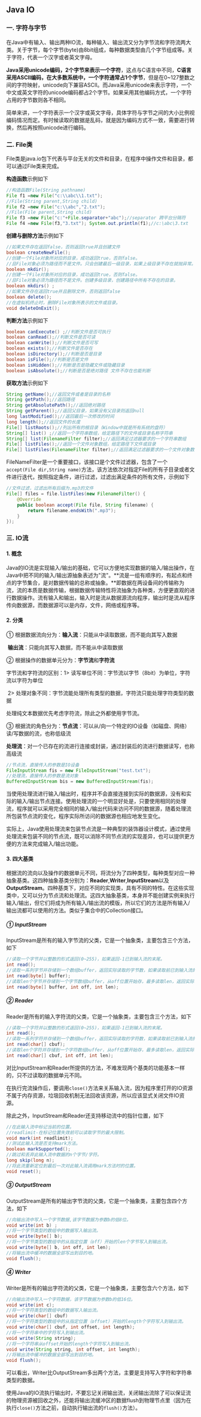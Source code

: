 ## Java IO

### 一. 字符与字节

在Java中有输入、输出两种IO流，每种输入、输出流又分为字节流和字符流两大类。关于字节，每个字节(byte)由8bit组成，每种数据类型由几个字节组成等。关于字符，代表一个汉字或者英文字母。 

**Java采用unicode编码，2个字节来表示一个字符**，这点与C语言中不同，**C语言采用ASCII编码，在大多数系统中，一个字符通常占1个字节**，但是在0~127整数之间的字符映射，unicode向下兼容ASCII。而Java采用unicode来表示字符，一个中文或英文字符的unicode编码都占2个字节。如果采用其他编码方式，一个字符占用的字节数则各不相同。

简单来讲，一个字符表示一个汉字或英文字母，具体字符与字节之间的大小比例视编码情况而定。有时候读取的数据是乱码，就是因为编码方式不一致，需要进行转换，然后再按照unicode进行编码。



### 二. File类

File类是java.io包下代表与平台无关的文件和目录，在程序中操作文件和目录，都可以通过File类来完成。

**构造函数**示例如下

```java
//构造函数File(String pathname)
File f1 =new File("c:\\abc\\1.txt");
//File(String parent,String child)
File f2 =new File("c:\\abc","2.txt");
//File(File parent,String child)
File f3 =new File("c:"+File.separator+"abc");//separator 跨平台分隔符
File f4 =new File(f3,"3.txt"); System.out.println(f1);//c:\abc\3.txt
```

**创建与删除方法**示例如下

```java
//如果文件存在返回false，否则返回true并且创建文件
boolean createNewFile();
//创建一个File对象所对应的目录，成功返回true，否则false。
//且File对象必须为路径而不是文件。只会创建最后一级目录，如果上级目录不存在就抛异常。
boolean mkdir();
//创建一个File对象所对应的目录，成功返回true，否则false。
//且File对象必须为路径而不是文件。创建多级目录，创建路径中所有不存在的目录。
boolean mkdirs() ;
//如果文件存在返回true并且删除文件，否则返回false
boolean delete();
//在虚拟机终止时，删除File对象所表示的文件或目录。 
void deleteOnExit();
```

**判断方法**示例如下

```java
boolean canExecute() ;//判断文件是否可执行
boolean canRead();//判断文件是否可读
boolean canWrite();//判断文件是否可写
boolean exists();//判断文件是否存在
boolean isDirectory();//判断是否是目录
boolean isFile();//判断是否是文件
boolean isHidden();//判断是否是隐藏文件或隐藏目录
boolean isAbsolute();//判断是否是绝对路径 文件不存在也能判断
```

**获取方法**示例如下

```java
String getName();//返回文件或者是目录的名称
String getPath();//返回路径
String getAbsolutePath();//返回绝对路径
String getParent();//返回父目录，如果没有父目录则返回null
long lastModified();//返回最后一次修改的时间
long length();//返回文件的长度
File[] listRoots();//列出所有的根目录（Window中就是所有系统的盘符）
String[] list() ;//返回一个字符串数组，给定路径下的文件或目录名称字符串
String[] list(FilenameFilter filter);//返回满足过滤器要求的一个字符串数组
File[] listFiles();//返回一个文件对象数组，给定路径下文件或目录
File[] listFiles(FilenameFilter filter);//返回满足过滤器要求的一个文件对象数组
```

FileNameFilter是一个重要接口，该接口是个文件过滤器，包含了一个`accept(File dir,String name)`方法，该方法依次对指定File的所有子目录或者文件进行迭代，按照指定条件，进行过滤，过滤出满足条件的所有文件，示例如下

```java
//文件过滤，过滤出所有后缀为.mp3的文件
File[] files = file.listFiles(new FilenameFilter() {
    @Override
    public boolean accept(File file, String filename) {
        return filename.endsWith(".mp3"); 
    } 
});
```



### 三. IO流

#### 1. 概念

Java的IO流是实现输入/输出的基础，它可以方便地实现数据的输入/输出操作，在Java中把不同的输入/输出源抽象表述为"流"。**流是一组有顺序的，有起点和终点的字节集合，是对数据传输的总称或抽象。**即数据在两设备间的传输称为流，流的本质是数据传输，根据数据传输特性将流抽象为各种类，方便更直观的进行数据操作。流有输入和输出，输入时是流从数据源流向程序，输出时是流从程序传向数据源，而数据源可以是内存，文件，网络或程序等。

#### 2. 分类

① 根据数据流向分为：**输入流**：只能从中读取数据，而不能向其写入数据

​                                        **输出流**：只能向其写入数据，而不能从中读取数据

② 根据操作的数据单元分为：**字节流**和**字符流**

字节流和字符流的区别：1> 读写单位不同：字节流以字节（8bit）为单位，字符流以字符为单位

​                                           2> 处理对象不同：字节流能处理所有类型的数据，字符流只能处理字符类型的数据

处理纯文本数据优先考虑字符流，除此之外都使用字节流。

③ 根据流的角色分为：**节点流**：可以从/向一个特定的IO设备（如磁盘、网络）读/写数据的流，也称低级流

​                                        **处理流**：对一个已存在的流进行连接或封装，通过封装后的流进行数据读写，也称高级流

```java
//节点流，直接传入的参数是IO设备
FileInputStream fis = new FileInputStream("test.txt");
//处理流，直接传入的参数是流对象
BufferedInputStream bis = new BufferedInputStream(fis);
```

当使用处理流进行输入/输出时，程序并不会直接连接到实际的数据源，没有和实际的输入/输出节点连接。使用处理流的一个明显好处是，只要使用相同的处理流，程序就可以采用完全相同的输入/输出代码来访问不同的数据源，随着处理流所包装节点流的变化，程序实际所访问的数据源也相应地发生变化。 

实际上，Java使用处理流来包装节点流是一种典型的装饰器设计模式，通过使用处理流来包装不同的节点流，既可以消除不同节点流的实现差异，也可以提供更方便的方法来完成输入/输出功能。

#### 3. 四大基类

根据流的流向以及操作的数据单元不同，将流分为了四种类型，每种类型对应一种 抽象基类。这四种抽象基类分别为：**Reader**,**Writer**,**InputStream**以及**OutputStream**。四种基类下，对应不同的实现类，具有不同的特性。在这些实现类中，又可以分为节点流和处理流。这四大抽象基类，本身并不能创建实例来执行输入/输出，但它们将成为所有输入/输出流的模版，所以它们的方法是所有输入/输出流都可以使用的方法。类似于集合中的Collection接口。 

##### ① InputStream

InputStream是所有的输入字节流的父类，它是一个抽象类，主要包含三个方法，如下

```java
//读取一个字节并以整数的形式返回(0~255)，如果返回-1已到输入流的末尾。
int read();
//读取一系列字节并存储到一个数组buffer，返回实际读取的字节数，如果读取前已到输入流的末尾返回-1。
int read(byte[] buffer);
//读取len个字节并存储到一个字节数组buffer，从off位置开始存，最多读取len，返回实际读取的字节数，如果读取前已到输入流的末尾返回-1。
int read(byte[] buffer, int off, int len);
```

##### ② Reader

Reader是所有的输入字符流的父类，它是一个抽象类，主要包含三个方法，如下

```java
//读取一个字符并以整数的形式返回(0~255)，如果返回-1已到输入流的末尾。
int read();
//读取一系列字符并存储到一个数组buffer，返回实际读取的字符数，如果读取前已到输入流的末尾返回-1。
int read(char[] cbuf);
//读取len个字符并存储到一个字符数组buffer，从off位置开始存，最多读取len，返回实际读取的字符数，如果读取前已到输入流的末尾返回-1。
int read(char[] cbuf, int off, int len);
```

对比InputStream和Reader所提供的方法，不难发现两个基类的功能基本一样的，只不过读取的数据单元不同。

在执行完流操作后，要调用`close()`方法来关系输入流，因为程序里打开的IO资源不属于内存资源，垃圾回收机制无法回收该资源，所以应该显式关闭文件IO资源。

除此之外，InputStream和Reader还支持移动流中的指针位置，如下

```java
//在此输入流中标记当前的位置。
//readlimit-在标记位置失效前可以读取字节的最大限制。
void mark(int readlimit);
//测试此输入流是否支持mark方法。
boolean markSupported();
//跳过和丢弃此输入流中数据的n个字节/字符。
long skip(long n);
//将此流重新定位到最后一次对此输入流调用mark方法时的位置。
void reset();
```

##### ③ OutputStream

OutputStream是所有的输出字节流的父类，它是一个抽象类，主要包含四个方法，如下

```java
//向输出流中写入一个字节数据,该字节数据为参数b的低8位。
void write(int b) ;
//将一个字节类型的数组中的数据写入输出流。
void write(byte[] b);
//将一个字节类型的数组中的从指定位置（off）开始的len个字节写入到输出流。
void write(byte[] b, int off, int len); 
//将输出流中缓冲的数据全部写出到目的地。 
void flush();
```

##### ④ Writer

Writer是所有的输出字符流的父类，它是一个抽象类，主要包含六个方法，如下

```java
//向输出流中写入一个字符数据，该字节数据为参数b的低16位。
void write(int c);
//将一个字符类型的数组中的数据写入输出流。
void write(char[] cbuf)
//将一个字符类型的数组中的从指定位置（offset）开始的length个字符写入到输出流。
void write(char[] cbuf, int offset, int length);
//将一个字符串中的字符写入到输出流。
void write(String string);
//将一个字符串从offset开始的length个字符写入到输出流。
void write(String string, int offset, int length);
//将输出流中缓冲的数据全部写出到目的地。
void flush();
```

可以看出，Writer比OutputStream多出两个方法，主要是支持写入字符和字符串类型的数据。

使用Java的IO流执行输出时，不要忘记关闭输出流，关闭输出流除了可以保证流的物理资源被回收之外，还能将输出流缓冲区的数据flush到物理节点里（因为在执行`close()`方法之前，自动执行输出流的`flush()`方法）。